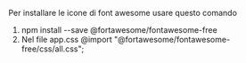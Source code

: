 Per installare le icone di font awesome usare questo comando 
1) npm install --save @fortawesome/fontawesome-free
2) Nel file app.css @import "@fortawesome/fontawesome-free/css/all.css";
